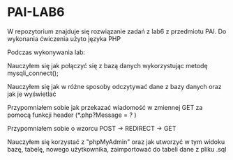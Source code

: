 # PAI-LAB6

W repozytorium znajduje się rozwiązanie zadań z lab6 z przedmiotu PAI. Do wykonania ćwiczenia użyto języka PHP

Podczas wykonywania lab:

Nauczyłem się jak połączyć się z bazą danych wykorzystując metodę mysqli_connect();

Nauczyłem się jak w różne sposoby odczytywać dane z bazy danych oraz jak je wyświetlać

Przypomniałem sobie jak przekazać wiadomość w zmiennej GET za pomocą funkcji header (*.php?Message = ? )

Przypomniałem sobie o wzorcu POST -> REDIRECT -> GET

Nauczyłem się korzystać z "phpMyAdmin" oraz jak utworzyć w tym widoku bazę, tabelę, nowego użytkownika, zaimportować do tabeli dane z pliku .sql
